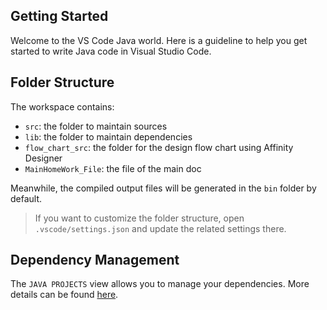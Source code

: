 ## Getting Started

Welcome to the VS Code Java world. Here is a guideline to help you get started to write Java code in Visual Studio Code.

## Folder Structure

The workspace contains:

- `src`: the folder to maintain sources
- `lib`: the folder to maintain dependencies
- `flow_chart_src`: the folder for the design flow chart using Affinity Designer
- `MainHomeWork_File`: the file of the main doc

Meanwhile, the compiled output files will be generated in the `bin` folder by default.

> If you want to customize the folder structure, open `.vscode/settings.json` and update the related settings there.

## Dependency Management

The `JAVA PROJECTS` view allows you to manage your dependencies. More details can be found [here](https://github.com/microsoft/vscode-java-dependency#manage-dependencies).
